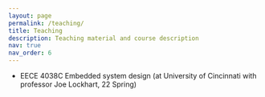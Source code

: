 ```yaml
---
layout: page
permalink: /teaching/
title: Teaching
description: Teaching material and course description
nav: true
nav_order: 6
---
```


- EECE 4038C Embedded system design (at University of Cincinnati with professor Joe Lockhart, 22 Spring)
